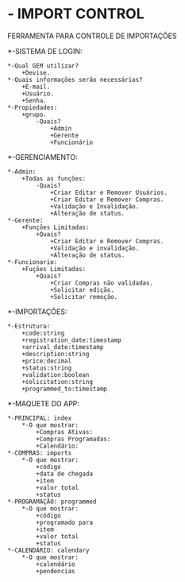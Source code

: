# - IMPORT CONTROL

FERRAMENTA PARA CONTROLE DE IMPORTAÇÕES

*-SISTEMA DE LOGIN:

    *-Qual GEM utilizar?
        +Devise.
    *-Quais informações serão necessárias?
        +E-mail.
        +Usuário.
        +Senha.
    *-Propiedades:
        +grupo.
            -Quais?
                +Admin
                +Gerente
                +Funcionário

*-GERENCIAMENTO:

    *-Admin:
        +Todas as funções:
            -Quais?
                +Criar Editar e Remover Usuários.
                +Criar Editar e Remover Compras.
                +Validação e Invalidação.
                +Alteração de status.
    *-Gerente:
        +Funções Limitadas:
            +Quais?
                +Criar Editar e Remover Compras.
                +Validação e invalidação.
                +Alteração de status.
    *-Funcionario:
        +Fuções Limitadas:
            +Quais?
                +Criar Compras não validadas.
                +Solicitar edição.
                +Solicitar remoção.


*-IMPORTAÇÕES:

    *-Estrutura:
        +code:string
        +registration_date:timestamp
        +arrival_date:timestamp
        +description:string
        +price:decimal
        +status:string
        +validation:boolean
        +solicitation:string
        +programmed_to:timestamp


*-MAQUETE DO APP:

    *-PRINCIPAL: index
        *-O que mostrar:
            +Compras Ativas:
            +Compras Programadas:
            +Calendário:
    *-COMPRAS: imports
        *-O que mostrar:
            +código
            +data de chegada
            +item
            +valor total
            +status
    *-PROGRAMAÇÃO: programmed
        *-O que mostrar:
            +código
            +programado para
            +item
            +valor total
            +status
    *-CALENDÁRIO: calendary
        *-O que mostrar:
            +calendário
            +pendencias        

            